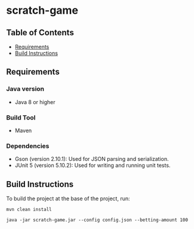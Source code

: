 # scratch-game
## Table of Contents
- [Requirements](#requirements)
- [Build Instructions](#build-instructions)

## Requirements

### Java version
- Java 8 or higher

### Build Tool
- Maven

### Dependencies
- Gson (version 2.10.1): Used for JSON parsing and serialization.
- JUnit 5 (version 5.10.2): Used for writing and running unit tests.


## Build Instructions
To build the project at the base of the project, run:
```
mvn clean install
```
```
java -jar scratch-game.jar --config config.json --betting-amount 100
```

